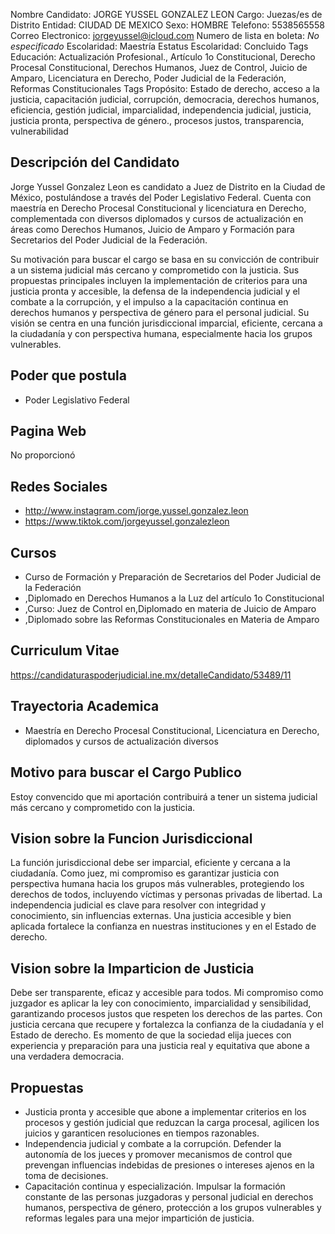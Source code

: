 Nombre Candidato: JORGE YUSSEL GONZALEZ LEON
Cargo: Juezas/es de Distrito
Entidad: CIUDAD DE MEXICO
Sexo: HOMBRE
Telefono: 5538565558
Correo Electronico: jorgeyussel@icloud.com
Numero de lista en boleta: *No especificado*
Escolaridad: Maestría
Estatus Escolaridad: Concluido
Tags Educación: Actualización Profesional., Artículo 1o Constitucional, Derecho Procesal Constitucional, Derechos Humanos, Juez de Control, Juicio de Amparo, Licenciatura en Derecho, Poder Judicial de la Federación, Reformas Constitucionales
Tags Propósito: Estado de derecho, acceso a la justicia, capacitación judicial, corrupción, democracia, derechos humanos, eficiencia, gestión judicial, imparcialidad, independencia judicial, justicia, justicia pronta, perspectiva de género., procesos justos, transparencia, vulnerabilidad


## Descripción del Candidato 

Jorge Yussel Gonzalez Leon es candidato a Juez de Distrito en la Ciudad de México, postulándose a través del Poder Legislativo Federal. Cuenta con maestría en Derecho Procesal Constitucional y licenciatura en Derecho, complementada con diversos diplomados y cursos de actualización en áreas como Derechos Humanos, Juicio de Amparo y Formación para Secretarios del Poder Judicial de la Federación.

Su motivación para buscar el cargo se basa en su convicción de contribuir a un sistema judicial más cercano y comprometido con la justicia. Sus propuestas principales incluyen la implementación de criterios para una justicia pronta y accesible, la defensa de la independencia judicial y el combate a la corrupción, y el impulso a la capacitación continua en derechos humanos y perspectiva de género para el personal judicial. Su visión se centra en una función jurisdiccional imparcial, eficiente, cercana a la ciudadanía y con perspectiva humana, especialmente hacia los grupos vulnerables.


## Poder que postula

- Poder Legislativo Federal


## Pagina Web

No proporcionó


## Redes Sociales

- http://www.instagram.com/jorge.yussel.gonzalez.leon
- https://www.tiktok.com/jorgeyussel.gonzalezleon


## Cursos

- Curso de Formación y Preparación de Secretarios del Poder Judicial de la Federación
- ,Diplomado en Derechos Humanos a la Luz del artículo 1o Constitucional
- ,Curso:  Juez de Control en,Diplomado en materia de Juicio de Amparo
- ,Diplomado sobre las Reformas Constitucionales en Materia de Amparo


## Curriculum Vitae

https://candidaturaspoderjudicial.ine.mx/detalleCandidato/53489/11


## Trayectoria Academica

- Maestría en Derecho Procesal Constitucional, Licenciatura en Derecho, diplomados y cursos de actualización diversos


## Motivo para buscar el Cargo Publico

Estoy convencido que mi aportación contribuirá a tener un sistema judicial más cercano y comprometido con la justicia.


## Vision sobre la Funcion Jurisdiccional

La función jurisdiccional debe ser imparcial, eficiente y cercana a la ciudadanía. Como juez, mi compromiso es garantizar justicia con perspectiva humana hacia los grupos más vulnerables, protegiendo los derechos de todos, incluyendo víctimas y personas privadas de libertad. La independencia judicial es clave para resolver con integridad y conocimiento, sin influencias externas. Una justicia accesible y bien aplicada fortalece la confianza en nuestras instituciones y en el Estado de derecho.


## Vision sobre la Imparticion de Justicia

Debe ser transparente, eficaz y accesible para todos. Mi compromiso como juzgador es aplicar la ley con conocimiento, imparcialidad y sensibilidad, garantizando procesos justos que respeten los derechos de las partes. Con justicia cercana que recupere y fortalezca la confianza de la ciudadanía y el Estado de derecho. Es momento de que la sociedad elija jueces con experiencia y preparación para una justicia real y equitativa que abone a una verdadera democracia.


## Propuestas

- Justicia pronta y accesible que abone a implementar criterios en los procesos y gestión judicial que reduzcan la carga procesal, agilicen los juicios y garanticen resoluciones en tiempos razonables.
- Independencia judicial y combate a la corrupción. Defender la autonomía de los jueces y promover mecanismos de control que prevengan influencias indebidas de presiones o intereses ajenos en la toma de decisiones.
- Capacitación continua y especialización. Impulsar la formación constante de las personas juzgadoras y personal judicial en derechos humanos, perspectiva de género, protección a los grupos vulnerables y reformas legales para una mejor impartición de justicia.

